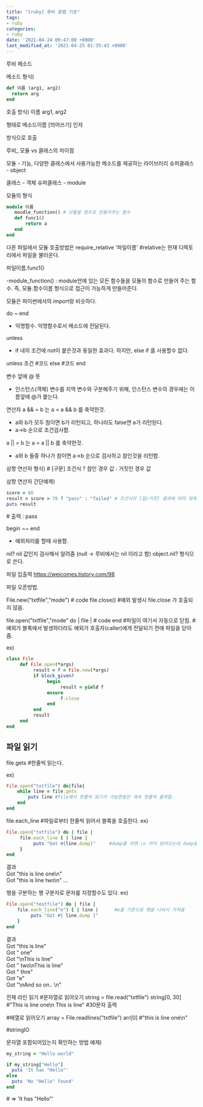 ```yaml
---
title: "[ruby] 루비 문법 기초"
tags:
- ruby
categories:
- ruby
date: '2021-04-24 09:47:00 +0900'
last_modified_at: '2021-04-25 01:35:43 +0900'
---
```


루비 메소드


메소드 형식)
```ruby
def 이름 (arg1, arg2)
  return arg
end
```

호출 방식)
이름 arg1, arg2

형태로 메소드이름 [띄어쓰기] 인자

방식으로 호출




루비_ 모듈 vs 클래스의 차이점


모듈 - 기능, 다양한 클래스에서 사용가능한 메소드를 제공하는 라이브러리
슈퍼클래스 - object

클래스 - 객체
슈퍼클래스 - module



모듈의 형식
```ruby
module 이름
   moudle_function() # 모듈을 함수로 만들어주는 함수
   def func1()
       return a
   end
end
```

다른 파일에서 모듈 호출방법은
require_relative '파일이름'
#relative는 현재 디렉토리에서 파일을 불러온다.

파일이름.func1()


-module_function() : module안에 있는 모든 함수들을 모듈의 함수로 만들어 주는 함수. 즉, 모듈.함수이름 형식으로 접근이 가능하게 만들어준다.

모듈은 파이썬에서의 import랑 비슷하다.


do ~ end
- 익명함수. 익명함수로서 메소드에 전달된다.


unless
- if 내의 조건에 not이 붙은것과 동일한 효과다. 하지만, else if 를 사용할수 없다.

unless 조건
#코드
else
#코드
end

변수 앞에 @ 뜻
- 인스턴스(객체) 변수를 지역 변수와 구분해주기 위해, 인스턴스 변수의 경우에는 이름앞에 @가 붙는다.

연산자
a && = b 는 a = a && b 를 축약한것.
- a와 b가 모두 참이면 b가 리턴되고, 하나라도 false면 a가 리턴된다.
- a->b 순으로 조건검사함.

a || = b 는 a = a || b 를 축약한것.
- a와 b 둘중 하나가 참이면 a->b 순으로 검사하고 참인것을 리턴함.

삼항 연산자
형식)
\# \[구문] 조건식 ? 참인 경우 값 : 거짓인 경우 값

삼항 연산자 간단예제)
```ruby
score = 80
result = score > 70 ? "pass" : "failed" # 조건식의 [참/거짓] 결과에 따라 좌측의 result에 값을 대입한다.
puts result
```
\# 출력 : pass


begin ~~ end
- 예외처리를 할때 사용함.

nil? nil 값인지 검사해서 알려줌 (null -> 루비에서는 nil 이라고 함)
object.nil? 형식으로 쓴다.




파일 입출력
https://weicomes.tistory.com/98

파일 오픈방법.

File.new("txtfile","mode")
\# code
file.close() #예외 발생시 file.close 가 호출되지 않음.

file.open("txtfile","mode" do | file |
\# code
end #파일이 여기서 자동으로 닫힘.
#예외가 블록에서 발생하더라도 예외가 호출자(caller)에게 전달되기 전에 파일을 닫아줌.

ex)
```ruby
class File 
     def File.open(*args)
          result = f = File.new(*args)
          if block_given?
               begin
                    result = yield f
               ensure
                    f.close
               end
          end 
          result 
     end
end
```

파일 읽기
-----
file.gets #한줄씩 읽는다.

ex)
```ruby
File.open("txtfile") do|file|
    while line = file.gets
        puts line #file예서 한줄씩 읽기가 가능한동안 계속 한줄씩 출력함.
    end
end
```
file.each_line #파일로부터 한줄씩 읽어서 블록을 호출한다.
ex)
```ruby
File.open("txtfile") do | file |
     file.each_line { | line | 
          puts "Got #{line.dump}"     #dump를 하면 \n 까지 읽어오는데 dump를 안하고 line 만 출력하면 \n 은 적용되지만 문자는 출력안됨
     }
end
```
결과
<br>Got "this is line one\n"
<br>Got "this is line two\n"
...


행을 구분하는 행 구분자로 문자를 지정할수도 있다.
ex)
```ruby
File.open("testfile") do | file |
    file.each_line("e") { | line |      #e를 기준으로 행을 나눠서 가져옴
         puts "Got #{ line.dump }"
    }
end
```
결과
<br>Got "this is line"
<br>Got " one"
<br>Got "\nThis is line"
<br>Got " two\nThis is line"
<br>Got " thre"
<br>Got "e"
<br>Got "\nAnd so on.. \n"


전체 라인 읽기
#문자열로 읽어오기
string = file.read("txtfile")
string[0, 30] #"This is line one\n This is line"  #30문자 출력

#배열로 읽어오기
array = File.readlines("txtfile")
arr[0]     #"this is line one\n"

#stringIO



문자열 포함되어있는지 확인하는 방법 예제)
```ruby
my_string = "Hello world"

if my_string["Hello"]
  puts 'It has "Hello"'
else
  puts 'No "Hello" found'
end
```
\# => 'It has "Hello"'
